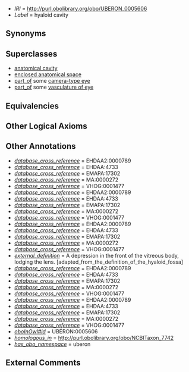  * *IRI* = http://purl.obolibrary.org/obo/UBERON_0005606
 * *Label* = hyaloid cavity

## Synonyms


## Superclasses

 * [anatomical cavity](../../UBERON/53/UBERON_0002553.md)
 * [enclosed anatomical space](../../UBERON/67/UBERON_0012467.md)
 * [part_of](../../BFO/50/BFO_0000050.md) some [camera-type eye](../../UBERON/19/UBERON_0000019.md)
 * [part_of](../../BFO/50/BFO_0000050.md) some [vasculature of eye](../../UBERON/03/UBERON_0002203.md)

## Equivalencies


## Other Logical Axioms


## Other Annotations

 * *[database_cross_reference](../../ef/oboInOwl#hasDbXref.md)* = EHDAA2:0000789
 * *[database_cross_reference](../../ef/oboInOwl#hasDbXref.md)* = EHDAA:4733
 * *[database_cross_reference](../../ef/oboInOwl#hasDbXref.md)* = EMAPA:17302
 * *[database_cross_reference](../../ef/oboInOwl#hasDbXref.md)* = MA:0000272
 * *[database_cross_reference](../../ef/oboInOwl#hasDbXref.md)* = VHOG:0001477
 * *[database_cross_reference](../../ef/oboInOwl#hasDbXref.md)* = EHDAA2:0000789
 * *[database_cross_reference](../../ef/oboInOwl#hasDbXref.md)* = EHDAA:4733
 * *[database_cross_reference](../../ef/oboInOwl#hasDbXref.md)* = EMAPA:17302
 * *[database_cross_reference](../../ef/oboInOwl#hasDbXref.md)* = MA:0000272
 * *[database_cross_reference](../../ef/oboInOwl#hasDbXref.md)* = VHOG:0001477
 * *[database_cross_reference](../../ef/oboInOwl#hasDbXref.md)* = EHDAA2:0000789
 * *[database_cross_reference](../../ef/oboInOwl#hasDbXref.md)* = EHDAA:4733
 * *[database_cross_reference](../../ef/oboInOwl#hasDbXref.md)* = EMAPA:17302
 * *[database_cross_reference](../../ef/oboInOwl#hasDbXref.md)* = MA:0000272
 * *[database_cross_reference](../../ef/oboInOwl#hasDbXref.md)* = VHOG:0001477
 * *[external_definition](../../UBPROP/01/UBPROP_0000001.md)* = A depression in the front of the vitreous body, lodging the lens. [adapted_from_the_definition_of_the_hyaloid_fossa]
 * *[database_cross_reference](../../ef/oboInOwl#hasDbXref.md)* = EHDAA2:0000789
 * *[database_cross_reference](../../ef/oboInOwl#hasDbXref.md)* = EHDAA:4733
 * *[database_cross_reference](../../ef/oboInOwl#hasDbXref.md)* = EMAPA:17302
 * *[database_cross_reference](../../ef/oboInOwl#hasDbXref.md)* = MA:0000272
 * *[database_cross_reference](../../ef/oboInOwl#hasDbXref.md)* = VHOG:0001477
 * *[database_cross_reference](../../ef/oboInOwl#hasDbXref.md)* = EHDAA2:0000789
 * *[database_cross_reference](../../ef/oboInOwl#hasDbXref.md)* = EHDAA:4733
 * *[database_cross_reference](../../ef/oboInOwl#hasDbXref.md)* = EMAPA:17302
 * *[database_cross_reference](../../ef/oboInOwl#hasDbXref.md)* = MA:0000272
 * *[database_cross_reference](../../ef/oboInOwl#hasDbXref.md)* = VHOG:0001477
 * *[oboInOwl#id](../../id/oboInOwl#id.md)* = UBERON:0005606
 * *[homologous_in](../../core#homologous/in/core#homologous_in.md)* = http://purl.obolibrary.org/obo/NCBITaxon_7742
 * *[has_obo_namespace](../../ce/oboInOwl#hasOBONamespace.md)* = uberon

## External Comments

